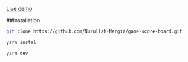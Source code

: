 <!-- ```bash -->
[Live demo](https://game-score-boards.netlify.app/)
<!-- ``` -->


##Installation

```bash
git clone https://github.com/Nurullah-Nergiz/game-score-board.git
```

```bash
yarn instal
```

```bash
yarn dev
```
